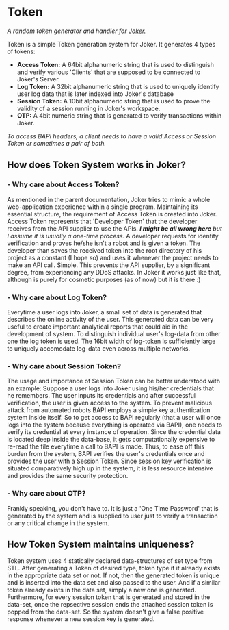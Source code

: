 # Token
*A random token generator and handler for [Joker.](https://github.com/coenfuse/Joker)*

Token is a simple Token generation system for Joker. It generates 4 types of tokens:
- **Access Token:** A 64bit alphanumeric string that is used to distinguish and verify various 'Clients' that are supposed to be connected to Joker's Server. 
- **Log Token:** A 32bit alphanumeric string that is used to uniquely identify user log data that is later indexed into Joker's database
- **Session Token:** A 10bit alphanumeric string that is used to prove the validity of a session running in Joker's workspace.
- **OTP:** A 4bit numeric string that is generated to verify transactions within Joker.

*To access BAPI headers, a client needs to have a valid Access or Session Token or sometimes a pair of both.*

## How does Token System works in Joker?

### - Why care about Access Token?
As mentioned in the parent documentation, Joker tries to mimic a whole web-application experience within a single program. Maintaining its essential structure, the requirement of Access Token is created into Joker. Access Token represents that 'Developer Token' that the developer receives from the API supplier to use the APIs. ***I might be all wrong here** but I assume it is usually a one-time process.* A developer requests for identity verification and proves he/she isn't a robot and is given a token. The developer than saves the received token into the root directory of his project as a constant (I hope so) and uses it whenever the project needs to make an API call. Simple. This prevents the API supplier, by a significant degree, from experiencing any DDoS attacks.
In Joker it works just like that, although is purely for cosmetic purposes (as of now) but it is there :)

### - Why care about Log Token?
Everytime a user logs into Joker, a small set of data is generated that describes the online activity of the user. This generated data can be very useful to create important analytical reports that could aid in the development of system. To distinguish individual user's log-data from other one the log token is used. The 16bit width of log-token is sufficiently large to uniquely accomodate log-data even across multiple networks.

### - Why care about Session Token?
The usage and importance of Session Token can be better understood with an example:
Suppose a user logs into Joker using his/her credentials that he remembers. The user inputs its credentials and after successful verification, the user is given access to the system. To prevent malicious attack from automated robots BAPI employs a simple key authentication system inside itself. So to get access to BAPI regularly (that a user will once logs into the system because everything is operated via BAPI), one needs to verify its credential at every instance of operation. Since the credential data is located deep inside the data-base, it gets computationally expensive to re-read the file everytime a call to BAPI is made. Thus, to ease off this burden from the system, BAPI verifies the user's credentials once and provides the user with a Session Token. Since session key verification is situated comparatively high up in the system, it is less resource intensive and provides the same security protection.

### - Why care about OTP?
Frankly speaking, you don't have to. It is just a 'One Time Password' that is generated by the system and is supplied to user just to verify a transaction or any critical change in the system.

## How Token System maintains uniqueness?

Token system uses 4 statically declared data-structures of set type from STL. After generating a Token of desired type, token type if it already exists in the appropriate data set or not. If not, then the generated token is unique and is inserted into the data set and also passed to the user. And if a similar token already exists in the data set, simply a new one is generated.
Furthermore, for every session token that is generated and stored in the data-set, once the repsective session ends the attached session token is popped from the data-set. So the system doesn't give a false positive response whenever a new session key is generated.


